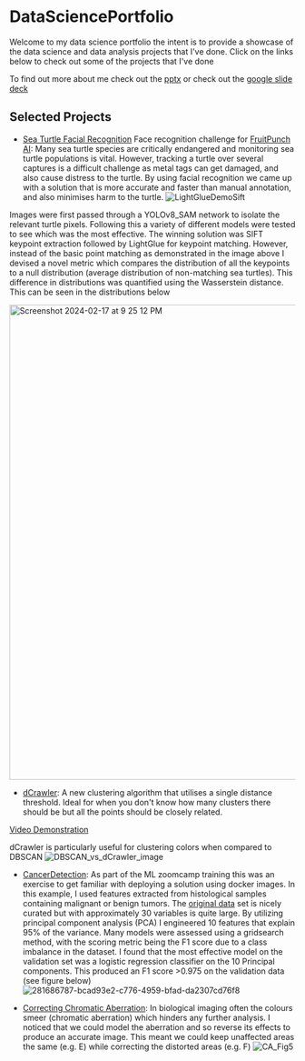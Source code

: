 # DataSciencePortfolio
Welcome to my data science portfolio the intent is to provide a showcase of the data science and data analysis projects that I've done.
Click on the links below to check out some of the projects that I've done

To find out more about me check out the [pptx](https://github.com/mleiwe/DataSciencePortfolio/blob/Introduction/WhoAmI_PlusOneCaseStudy.pptx) or check out the [google slide deck](https://docs.google.com/presentation/d/1Z9ctxT7zOCgElMMbZL1SyI6LiEEJxAnz_YTPMoUKxII/edit?usp=sharing)

## Selected Projects
- [Sea Turtle Facial Recognition](https://github.com/mleiwe/DataSciencePortfolio/tree/main/SeaTurtles) Face recognition challenge for [FruitPunch AI](www.fruitpunch.ai/): Many sea turtle species are critically endangered and monitoring sea turtle populations is vital. However, tracking a turtle over several captures is a difficult challenge as metal tags can get damaged, and also cause distress to the turtle. By using facial recognition we came up with a solution that is more accurate and faster than manual annotation, and also minimises harm to the turtle. 
![LightGlueDemoSift](https://github.com/mleiwe/DataSciencePortfolio/assets/29621219/39106829-db2d-4239-b685-0f0b9032c0f4)

Images were first passed through a YOLOv8_SAM network to isolate the relevant turtle pixels. Following this a variety of different models were tested to see which was the most effective. The winning solution was SIFT keypoint extraction followed by LightGlue for keypoint matching. However, instead of the basic point matching as demonstrated in the image above I devised a novel metric which compares the distribution of all the keypoints to a null distribution (average distribution of non-matching sea turtles). This difference in distributions was quantified using the Wasserstein distance. This can be seen in the distributions below

<img width="836" alt="Screenshot 2024-02-17 at 9 25 12 PM" src="https://github.com/mleiwe/DataSciencePortfolio/assets/29621219/1e652fc4-3734-4d1c-94d7-025cddaff24b">

- [dCrawler](https://github.com/mleiwe/DataSciencePortfolio/tree/main/dCrawler): A new clustering algorithm that utilises a single distance threshold. Ideal for when you don't know how many clusters there should be but all the points should be closely related.

[Video Demonstration](https://github.com/mleiwe/DataSciencePortfolio/assets/29621219/de4ea1c5-5647-4c7a-a54f-5da4afb69c3d)

dCrawler is particularly useful for clustering colors when compared to DBSCAN
![DBSCAN_vs_dCrawler_image](https://github.com/mleiwe/DataSciencePortfolio/assets/29621219/cddbb868-f297-4a94-af2d-465f3af6455d)

- [CancerDetection](https://github.com/mleiwe/DataSciencePortfolio/tree/main/CancerDetection): As part of the ML zoomcamp training this was an exercise to get familiar with deploying a solution using docker images. In this example, I used features extracted from histological samples containing malignant or benign tumors. The [original data](https://archive.ics.uci.edu/dataset/17/breast+cancer+wisconsin+diagnostic) set is nicely curated but with approximately 30 variables is quite large. By utilizing principal component analysis (PCA) I engineered 10 features that explain 95% of the variance. Many models were assessed using a gridsearch method, with the scoring metric being the F1 score due to a class imbalance in the dataset. I found that the most effective model on the validation set was a logistic regression classifier on the 10 Principal components. This produced an F1 score >0.975 on the validation data (see figure below)
   ![281686787-bcad93e2-c776-4959-bfad-da2307cd76f8](https://github.com/mleiwe/DataSciencePortfolio/assets/29621219/30f35410-ee99-4fd5-8104-4b75d8aad2c6)

- [Correcting Chromatic Aberration](https://github.com/mleiwe/DataSciencePortfolio/tree/main/ChromaticAberration): In biological imaging often the colours smeer (chromatic aberration) which hinders any further analysis. I noticed that we could model the aberration and so reverse its effects to produce an accurate image. This meant we could keep unaffected areas the same (e.g. E) while correcting the distorted areas (e.g. F)
![CA_Fig5](https://github.com/mleiwe/DataSciencePortfolio/assets/29621219/c22f85cd-5c6b-489d-858c-e4ddcac89b55)
